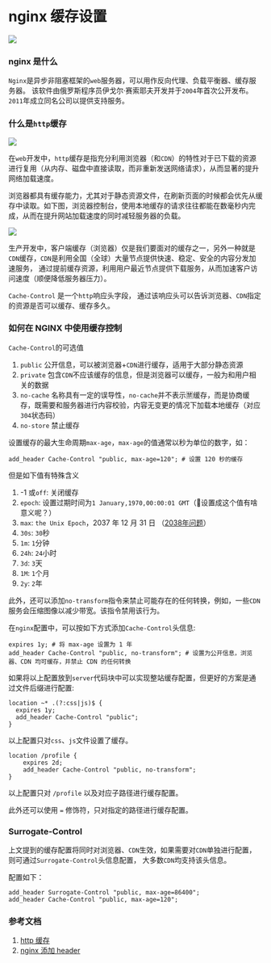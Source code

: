 # nginx 缓存设置

![](https://z.wiki/images/20220430/541461df6dca45498a9960f79f9a7de8.png)

### nginx 是什么

`Nginx`是异步非阻塞框架的`web`服务器，可以用作反向代理、负载平衡器、缓存服务器。
该软件由俄罗斯程序员伊戈尔·赛索耶夫开发并于`2004`年首次公开发布。`2011`年成立同名公司以提供支持服务。

### 什么是`http`缓存

![](https://z.wiki/images/20220430/f06eae6fce9949b19768de6295e4b423.png)


在`web`开发中，`http`缓存是指充分利用浏览器（和`CDN`）的特性对于已下载的资源进行复用（从内存、磁盘中直接读取，而非重新发送网络请求），从而显著的提升网络加载速度。


浏览器都具有缓存能力，尤其对于静态资源文件，在刷新页面的时候都会优先从缓存中读取。如下图，浏览器控制台，使用本地缓存的请求往往都能在数毫秒内完成，从而在提升网站加载速度的同时减轻服务器的负载。

![](https://z.wiki/images/20220430/1a1d9c7d78f44f758798d0dcfa0236b1.png)

生产开发中，客户端缓存（浏览器）仅是我们要面对的缓存之一，另外一种就是`CDN`缓存，`CDN`是利用全国（全球）大量节点提供快速、稳定、安全的内容分发加速服务，
通过提前缓存资源，利用用户最近节点提供下载服务，从而加速客户访问速度（顺便降低服务器压力）。

`Cache-Control` 是一个`http`响应头字段，
通过该响应头可以告诉浏览器、`CDN`指定的资源是否可以缓存、缓存多久。

### 如何在 NGINX 中使用缓存控制

`Cache-Control`的可选值

1. `public` 公开信息，可以被浏览器+`CDN`进行缓存，适用于大部分静态资源
2. `private` 包含`CDN`不应该缓存的信息，但是浏览器可以缓存，一般为和用户相关的数据
3. `no-cache` 名称具有一定的误导性，`no-cache`并不表示🈲缓存，而是协商缓存，既需要和服务器进行内容校验，内容无变更的情况下加载本地缓存（对应`304`状态码）
4. `no-store` 禁止缓存


设置缓存的最大生命周期`max-age`，`max-age`的值通常以秒为单位的数字，如：

```nginx
add_header Cache-Control "public, max-age=120"; # 设置 120 秒的缓存
```

但是如下值有特殊含义

1. -1 或`off`: 关闭缓存
2. `epoch`: 设置过期时间为`1 January,1970,00:00:01 GMT`（🤔设置成这个值有啥意义呢？）
3. `max`: `the Unix Epoch`，2037 年 12 月 31 日 （[2038年问题](https://baike.baidu.com/item/2038%E5%B9%B4%E9%97%AE%E9%A2%98/10578442)）
4. `30s`: `30`秒
5. `1m`: `1`分钟
6. `24h`: `24`小时
7. `3d`: `3`天
8. `1M`: `1`个月
9. `2y`: `2`年

此外，还可以添加`no-transform`指令来禁止可能存在的任何转换，例如，一些`CDN`服务会压缩图像以减少带宽。该指令禁用该行为。

在`nginx`配置中，可以按如下方式添加`Cache-Control`头信息:

```nginx
expires 1y; # 将 max-age 设置为 1 年
add_header Cache-Control "public, no-transform"; # 设置为公开信息，浏览器、CDN 均可缓存，并禁止 CDN 的任何转换
```

如果将以上配置放到`server`代码块中可以实现整站缓存配置，但更好的方案是通过文件后缀进行配置:

```nginx
location ~* .(?:css|js)$ {
  expires 1y;
  add_header Cache-Control "public";
}
```

以上配置只对`css`、`js`文件设置了缓存。

```nginx
location /profile {
    expires 2d;
    add_header Cache-Control "public, no-transform";
}
```

以上配置只对 `/profile` 以及对应子路径进行缓存配置。

此外还可以使用 `=` 修饰符，只对指定的路径进行缓存配置。

### Surrogate-Control

上文提到的缓存配置将同时对浏览器、`CDN`生效，如果需要对`CDN`单独进行配置，则可通过`Surrogate-Control`头信息配置，
大多数`CDN`均支持该头信息。

配置如下：

```nginx
add_header Surrogate-Control "public, max-age=86400";
add_header Cache-Control "public, max-age=120";
```

### 参考文档

1. [http 缓存](https://developer.mozilla.org/zh-CN/docs/Web/HTTP/Caching)
2. [nginx 添加 header](https://snippets.z.wiki/#!./snippets/nginx/nginx-header/)
